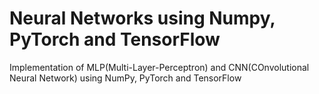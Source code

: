 # Neural Networks using Numpy, PyTorch and TensorFlow

Implementation of MLP(Multi-Layer-Perceptron) and CNN(COnvolutional Neural Network) using NumPy, PyTorch and TensorFlow